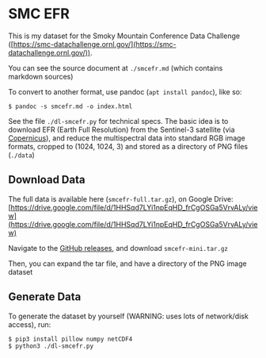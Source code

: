 # SMC EFR

This is my dataset for the Smoky Mountain Conference Data Challenge ([https://smc-datachallenge.ornl.gov/](https://smc-datachallenge.ornl.gov/)). 

You can see the source document at `./smcefr.md` (which contains markdown sources)

To convert to another format, use pandoc (`apt install pandoc`), like so:

```shell
$ pandoc -s smcefr.md -o index.html
```


See the file `./dl-smcefr.py` for technical specs. The basic idea is to download EFR (Earth Full Resolution) from the Sentinel-3 satellite (via [Copernicus](https://scihub.copernicus.eu/)), and reduce the multispectral data into standard RGB image formats, cropped to (1024, 1024, 3) and stored as a directory of PNG files (`./data`)

## Download Data

The full data is available here (`smcefr-full.tar.gz`), on Google Drive: [https://drive.google.com/file/d/1HHSqd7LYi1npEqHD_frCgOSGa5VrvALy/view](https://drive.google.com/file/d/1HHSqd7LYi1npEqHD_frCgOSGa5VrvALy/view)

Navigate to the [GitHub releases](https://github.com/cadebrown/smcefr/releases), and download `smcefr-mini.tar.gz`

Then, you can expand the tar file, and have a directory of the PNG image dataset

## Generate Data

To generate the dataset by yourself (WARNING: uses lots of network/disk access), run:

```shell
$ pip3 install pillow numpy netCDF4
$ python3 ./dl-smcefr.py
```


